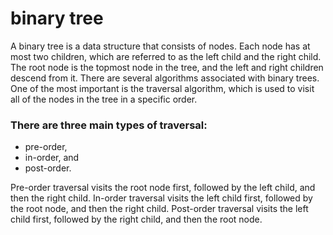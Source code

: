 # binary tree
A binary tree is a data structure that consists of nodes. 
Each node has at most two children, which are referred to as the left child and the right child. 
The root node is the topmost node in the tree, and the left and right children descend from it. 
There are several algorithms associated with binary trees. 
One of the most important is the traversal algorithm, which is used to visit all of the nodes in the tree in a specific order. 
### There are three main types of traversal: 
- pre-order,
- in-order, and
- post-order. 

Pre-order traversal visits the root node first, followed by the left child, and then the right child. 
In-order traversal visits the left child first, followed by the root node, and then the right child. 
Post-order traversal visits the left child first, followed by the right child, and then the root node.
